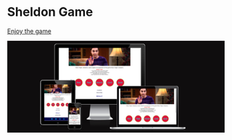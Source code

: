 # Sheldon Game

[Enjoy the game](https://b4yt1c0l.github.io/sheldon_game/)

![Responsice Mockup](https://github.com/b4yt1c0l/sheldon_game/blob/main/docs/images/sheldon-preview.PNG)